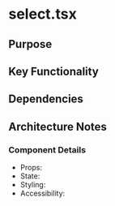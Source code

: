 # select.tsx

## Purpose

## Key Functionality

## Dependencies

## Architecture Notes

### Component Details
- Props: 
- State: 
- Styling: 
- Accessibility: 
